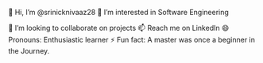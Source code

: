 👋 Hi, I’m @srinicknivaaz28
👀 I’m interested in Software Engineering

💞️ I’m looking to collaborate on projects
📫 Reach me on LinkedIn
😄 Pronouns: Enthusiastic learner
⚡ Fun fact: A master was once a beginner in the Journey.
